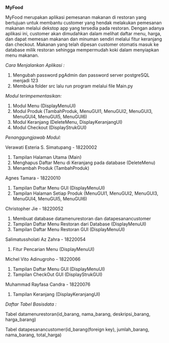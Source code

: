 **MyFood**

MyFood merupakan aplikasi pemesanan makanan di restoran yang bertujuan untuk membantu customer yang hendak melakukan pemesanan makanan melalui dekstop app yang tersedia pada restoran. Dengan adanya aplikasi ini, customer akan dimudahkan dalam melihat daftar menu, harga, dan dapat memesan makanan dan minuman sendiri melalui fitur keranjang dan checkout. Makanan yang telah dipesan customer otomatis masuk ke database milik restoran sehingga mempermudah koki dalam menyiapkan menu makanan.



*Cara Menjalankan Aplikasi :*
1. Mengubah password pgAdmin dan password server postgreSQL menjadi 123 
2. Membuka folder src lalu run program melalui file Main.py

*Modul terimpementasikan:*
1. Modul Menu (DisplayMenuUI)
2. Modul Produk (TambahProduk, MenuGUI1, MenuGUI2, MenuGUI3, MenuGUI4, MenuGUI5, MenuGUI6)
3. Modul Keranjang (DeleteMenu, DisplayKeranjangUI)
4. Modul Checkout (DisplayStrukGUI)

*Penanggungjawab Modul:*

Verawati Esteria S. Simatupang - 18220002
1. Tampilan Halaman Utama (Main)
2. Menghapus Daftar Menu di Keranjang pada database (DeleteMenu)
3. Menambah Produk (TambahProduk)

Agnes Tamara - 18220010
1. Tampilan Daftar Menu GUI (DisplayMenuUI)
2. Tampilan Halaman Setiap Produk (MenuGUI1, MenuGUI2, MenuGUI3, MenuGUI4, MenuGUI5, MenuGUI6)

Christopher Jie - 18220052
1. Membuat database datamenurestoran dan datapesanancustomer 
2. Tampilan Daftar Menu Restoran dari Database (DisplayMenuUI)
3. Tampilan Daftar Menu Restoran GUI (DisplayMenuUI)

Salimatussholati Az Zahra - 18220054
1. Fitur Pencarian Menu (DisplayMenuUI)

Michel Vito Adinugroho - 18220066
1. Tampilan Daftar Menu GUI (DisplayMenuUI)
2. Tampilan CheckOut GUI (DisplayStrukGUI)

Muhammad Rayfasa Candra - 18220076
1. Tampilan Keranjang (DisplayKeranjangUI)


*Daftar Tabel Basisdata :*

Tabel datamenurestoran(id_barang, nama_barang, deskripsi_barang, harga_barang)

Tabel datapesanancustomer(id_barang(foreign key), jumlah_barang, nama_barang, total_harga)
